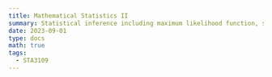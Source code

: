 ```yaml
---
title: Mathematical Statistics II
summary: Statistical inference including maximum likelihood function, sufficiency, optimal tests of hypotheses.
date: 2023-09-01
type: docs
math: true
tags:
  - STA3109
---
```

